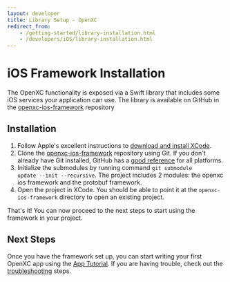 ```yaml
---
layout: developer
title: Library Setup - OpenXC
redirect_from:
    - /getting-started/library-installation.html
    - /developers/iOS/library-installation.html
---
```

<div class="page-header">
    <h1>iOS Framework Installation</h1>
</div>

The OpenXC functionality is exposed via a Swift library that includes some
iOS services your application can use. The library is available on GitHub in
the [openxc-ios-framework][] repository

<div class="page-header">
    <h2>Installation</h2>
</div>

1. Follow Apple's excellent instructions to
[download and install XCode](https://developer.apple.com/xcode/).
2. Clone the [openxc-ios-framework][] repository using Git. If you don't already have Git
installed, GitHub has a [good
reference](https://help.github.com/articles/set-up-git) for all platforms.
3. Initialize the submodules by running command <code>git submodule update --init --recursive</code>. The project includes 2 modules: the openxc ios framework and the protobuf framework.
4. Open the project in XCode. You should be able to point it at the `openxc-ios-framework` directory to open an
existing project. 

That's it! You can now proceed to the next steps to start using the framework in
your project.

<div class="page-header">
<h2>Next Steps</h2>
</div>

Once you have the framework set up, you can start writing your first OpenXC
app using the [App Tutorial](/iOS/tutorial.html). If you are having trouble, check out the
[troubleshooting](/iOS/troubleshooting.html) steps.

[openxc-ios-framework]: https://github.com/openxc/openxc-ios-framework
